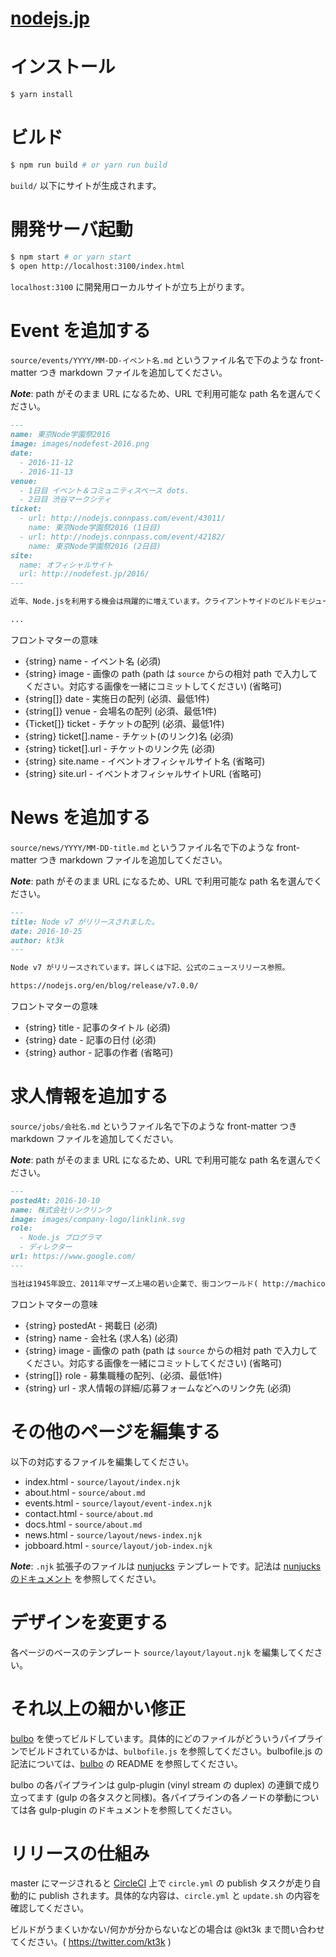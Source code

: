 # [nodejs.jp][homepage]

# インストール
```sh
$ yarn install
```

# ビルド
```sh
$ npm run build # or yarn run build
```

`build/` 以下にサイトが生成されます。

# 開発サーバ起動
```sh
$ npm start # or yarn start
$ open http://localhost:3100/index.html
```

`localhost:3100` に開発用ローカルサイトが立ち上がります。

# Event を追加する

`source/events/YYYY/MM-DD-イベント名.md` というファイル名で下のような front-matter つき markdown ファイルを追加してください。

***Note***: path がそのまま URL になるため、URL で利用可能な path 名を選んでください。

```md
---
name: 東京Node学園祭2016
image: images/nodefest-2016.png
date:
  - 2016-11-12
  - 2016-11-13
venue:
  - 1日目 イベント＆コミュニティスペース dots.
  - 2日目 渋谷マークシティ
ticket:
  - url: http://nodejs.connpass.com/event/43011/
    name: 東京Node学園祭2016 (1日目)
  - url: http://nodejs.connpass.com/event/42182/
    name: 東京Node学園祭2016 (2日目)
site:
  name: オフィシャルサイト
  url: http://nodefest.jp/2016/
---

近年、Node.jsを利用する機会は飛躍的に増えています。クライアントサイドのビルドモジュールやAWS Lambda, WebSocket を使ったリアルタイムウェブアプリケーション、軽量エンジンであることを活かしたIoTでの利用、デスクトップアプリ等、適用範囲が増えています。また昨今のECMAScript 2016が仕様化されたこと、Node.jsとio.jsの分裂と統合等のドラマを経てより一層の注目が期待されます。

...
```

フロントマターの意味

- {string} name - イベント名 (必須)
- {string} image - 画像の path (path は `source` からの相対 path で入力してください。対応する画像を一緒にコミットしてください) (省略可)
- {string[]} date - 実施日の配列 (必須、最低1件)
- {string[]} venue - 会場名の配列 (必須、最低1件)
- {Ticket[]} ticket - チケットの配列 (必須、最低1件)
- {string} ticket[].name - チケット(のリンク)名 (必須)
- {string} ticket[].url - チケットのリンク先 (必須)
- {string} site.name - イベントオフィシャルサイト名 (省略可)
- {string} site.url - イベントオフィシャルサイトURL (省略可)

# News を追加する

`source/news/YYYY/MM-DD-title.md` というファイル名で下のような front-matter つき markdown ファイルを追加してください。

***Note***: path がそのまま URL になるため、URL で利用可能な path 名を選んでください。

```md
---
title: Node v7 がリリースされました。
date: 2016-10-25
author: kt3k
---

Node v7 がリリースされています。詳しくは下記、公式のニュースリリース参照。

https://nodejs.org/en/blog/release/v7.0.0/
```

フロントマターの意味

- {string} title - 記事のタイトル (必須)
- {string} date - 記事の日付 (必須)
- {string} author - 記事の作者 (省略可)

# 求人情報を追加する

`source/jobs/会社名.md` というファイル名で下のような front-matter つき markdown ファイルを追加してください。

***Note***: path がそのまま URL になるため、URL で利用可能な path 名を選んでください。

```md
---
postedAt: 2016-10-10
name: 株式会社リンクリンク
image: images/company-logo/linklink.svg
role:
  - Node.js プログラマ
  - ディレクター
url: https://www.google.com/
---

当社は1945年設立、2011年マザーズ上場の若い企業で、街コンワールド( http://machicon-world.com/ )という街コンポータルサイトを運営しています。
```

フロントマターの意味

- {string} postedAt - 掲載日 (必須)
- {string} name - 会社名 (求人名) (必須)
- {string} image - 画像の path (path は `source` からの相対 path で入力してください。対応する画像を一緒にコミットしてください) (省略可)
- {string[]} role - 募集職種の配列、(必須、最低1件)
- {string} url - 求人情報の詳細/応募フォームなどへのリンク先 (必須)

# その他のページを編集する

以下の対応するファイルを編集してください。

- index.html - `source/layout/index.njk`
- about.html - `source/about.md`
- events.html - `source/layout/event-index.njk`
- contact.html - `source/about.md`
- docs.html - `source/about.md`
- news.html - `source/layout/news-index.njk`
- jobboard.html - `source/layout/job-index.njk`

***Note***: `.njk` 拡張子のファイルは [nunjucks][nunjucks] テンプレートです。記法は [nunjucks のドキュメント][nunjucks-tmpl-doc] を参照してください。

# デザインを変更する

各ページのベースのテンプレート `source/layout/layout.njk` を編集してください。

# それ以上の細かい修正

[bulbo][bulbo] を使ってビルドしています。具体的にどのファイルがどういうパイプラインでビルドされているかは、`bulbofile.js` を参照してください。bulbofile.js の記法については、[bulbo][bulbo] の README を参照してください。

bulbo の各パイプラインは gulp-plugin (vinyl stream の duplex) の連鎖で成り立ってます (gulp の各タスクと同様)。各パイプラインの各ノードの挙動については各 gulp-plugin のドキュメントを参照してください。

# リリースの仕組み

master にマージされると [CircleCI][CircleCI] 上で `circle.yml` の publish タスクが走り自動的に publish されます。具体的な内容は、`circle.yml` と `update.sh` の内容を確認してください。

ビルドがうまくいかない/何かが分からないなどの場合は @kt3k まで問い合わせてください。( https://twitter.com/kt3k )

[homepage]: http://nodejs.jp
[bulbo]: https://github.com/kt3k/bulbo
[nunjucks]: http://mozilla.github.io/nunjucks/
[nunjucks-tmpl-doc]: https://mozilla.github.io/nunjucks/templating.html
[CircleCI]: https://circleci.com/
